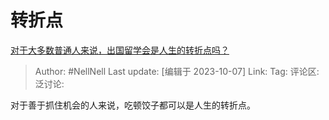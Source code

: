# 转折点

[对于大多数普通人来说，出国留学会是人生的转折点吗？](https://www.zhihu.com/question/624334324/answer/3240574529)

> Author: #NellNell
> Last update: [编辑于 2023-10-07]
> Link:
> Tag:
> 评论区:
> 泛讨论:

对于善于抓住机会的人来说，吃顿饺子都可以是人生的转折点。
